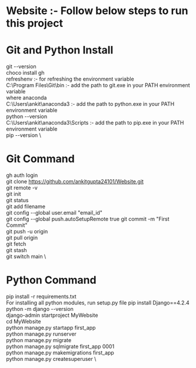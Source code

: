 # Website :- Follow below steps to run this project
# Git and Python Install
git --version \
choco install gh \
refreshenv :- for refreshing the environment variable \
C:\Program Files\Git\bin :- add the path to git.exe in your PATH environment variable \
where anaconda \
C:\Users\ankit\anaconda3 :- add the path to python.exe in your PATH environment variable  \
python --version \
C:\Users\ankit\anaconda3\Scripts  :- add the path to pip.exe in your PATH environment variable \
pip --version \

# Git Command
gh auth login \
git clone https://github.com/ankitgupta24101/Website.git \
git remote -v \
git init \
git status \
git add filename \
git config --global user.email "email_id" \
git config --global push.autoSetupRemote true
git commit -m "First Commit" \
git push -u origin \
git pull origin \
git fetch \
git stash \
git switch main \

# Python Command
pip install -r requirements.txt \
For installing all python modules, run setup.py file
pip install Django==4.2.4 \
python -m django --version \
django-admin startproject MyWebsite \
cd MyWebsite \
python manage.py startapp first_app \
python manage.py runserver \
python manage.py migrate \
python manage.py sqlmigrate first_app 0001 \
python manage.py makemigrations first_app \
python manage.py createsuperuser \